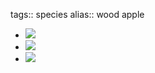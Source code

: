 tags:: species
alias:: wood apple

- ![](https://peach-geographical-bat-397.mypinata.cloud/ipfs/QmYPhbExaBtHuDSJkRwWch86GZ6DrM7utVdrtnusWksQWu)
- ![](https://peach-geographical-bat-397.mypinata.cloud/ipfs/QmXw8F3hRbaS1pcQ7kUYdAGgGRwREDr4ssuyYVwTt8fHVD)
- ![](https://peach-geographical-bat-397.mypinata.cloud/ipfs/QmdTweriNKL2gzHu7QjUEtoaPZucHLZ4fs1dK4yvTvJGbc)